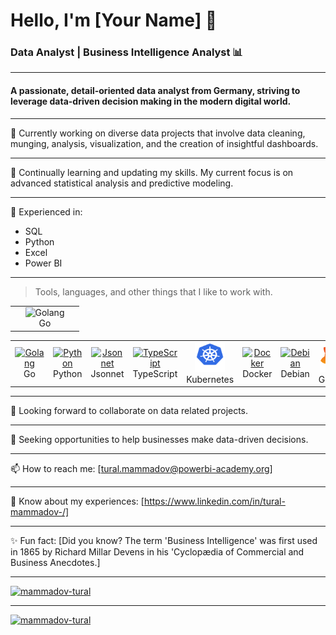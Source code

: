 # Hello, I'm [Your Name] 👋

### Data Analyst | Business Intelligence Analyst 📊

---

#### A passionate, detail-oriented data analyst from Germany, striving to leverage data-driven decision making in the modern digital world.

---

🔭 Currently working on diverse data projects that involve data cleaning, munging, analysis, visualization, and the creation of insightful dashboards.

---

🌱 Continually learning and updating my skills. My current focus is on advanced statistical analysis and predictive modeling.

---

💼 Experienced in:

- SQL
- Python
- Excel
- Power BI

---
> Tools, languages, and other things that I like to work with.

<table>
  <tr>
    <td align="center" width="96">
        <img src="./img/go-flat.svg" width="48" height="48" alt="Golang" />
      <br>Go
    </td>
    <!-- Other cells follow a similar pattern -->
  </tr>
</table>

<table>
  <tr>
    <td align="center" width="96">
      <a href="#macropower-tech">
        <img src="./img/go-flat.svg" width="48" height="48" alt="Golang" />
      </a>
      <br>Go
    </td>
    <td align="center" width="96">
      <a href="#macropower-tech">
        <img src="./img/python-original.svg" width="48" height="48" alt="Python" />
      </a>
      <br>Python
    </td>
    <td align="center" width="96">
      <a href="#macropower-tech">
        <img src="https://jsonnet.org/img/isologo.svg" width="48" height="48" alt="Jsonnet" />
      </a>
      <br>Jsonnet
    </td>
    <td align="center" width="96">
      <a href="#macropower-tech">
        <img src="./img/typescript-original.svg" width="48" height="48" alt="TypeScript" />
      </a>
      <br>TypeScript
    </td>
    <td align="center" width="96">
      <a href="#macropower-tech" >
        <img src="https://raw.githubusercontent.com/cncf/artwork/master/projects/kubernetes/icon/color/kubernetes-icon-color.svg" width="48" height="48" alt="Kubernetes" />
      </a>
      <br>Kubernetes
    </td>
    <td align="center" width="96"> 
      <a href="#macropower-tech" >
        <img src="./img/docker-original.svg" width="48" height="48" alt="Docker" />
      </a>
      <br>Docker
    </td>
    <td align="center"  width="96">
      <a href="#macropower-tech">
        <img src="./img/debian-original.svg" width="48" height="48" alt="Debian" />
      </a>
      <br>Debian
    </td>
    <td align="center" width="96">
      <a href="#macropower-tech" >
        <img src="https://raw.githubusercontent.com/grafana/grafana/master/public/img/grafana_icon.svg" width="48" height="48" alt="Grafana" />
      </a>
      <br>Grafana
    </td>
  </tr>
</table>

---

👯 Looking forward to collaborate on data related projects.

---

🤔 Seeking opportunities to help businesses make data-driven decisions.

---

📫 How to reach me: [tural.mammadov@powerbi-academy.org]

---

📄 Know about my experiences: [https://www.linkedin.com/in/tural-mammadov-/]

---

✨ Fun fact: [Did you know? The term 'Business Intelligence' was first used in 1865 by Richard Millar Devens in his 'Cyclopædia of Commercial and Business Anecdotes.]

---

[![mammadov-tural](https://github-readme-stats.vercel.app/api/top-langs/?username=yourusername&layout=compact)](https://github.com/yourusername/github-readme-stats)

---

[![mammadov-tural](https://github-readme-stats.vercel.app/api?username=yourusername)](https://github.com/yourusername/github-readme-stats)

